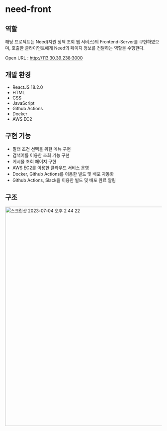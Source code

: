 # need-front

## 역할

해당 프로젝트는 Need(지원 정책 조회 웹 서비스)의 Frontend-Server를 구현하였으며, 호출한 클라이언트에게 Need의 페이지 정보를 전달하는 역할을 수행한다.

Open URL : http://113.30.39.238:3000

## 개발 환경

- ReactJS 18.2.0
- HTML
- CSS
- JavaScript
- Github Actions
- Docker
- AWS EC2

## 구현 기능

- 필터 조건 선택을 위한 메뉴 구현
- 검색어를 이용한 조회 기능 구현
- 게시물 조회 페이지 구현
- AWS EC2를 이용한 클라우드 서비스 운영
- Docker, Github Actions를 이용한 빌드 및 배포 자동화
- Github Actions, Slack을 이용한 빌드 및 배포 완료 알림

## 구조

<img width="703" alt="스크린샷 2023-07-04 오후 2 44 22" src="https://github.com/xodhksrjqnr/need-backend/assets/48250370/0da50682-0ec2-46c5-a4df-15a76ebbc9ac">
